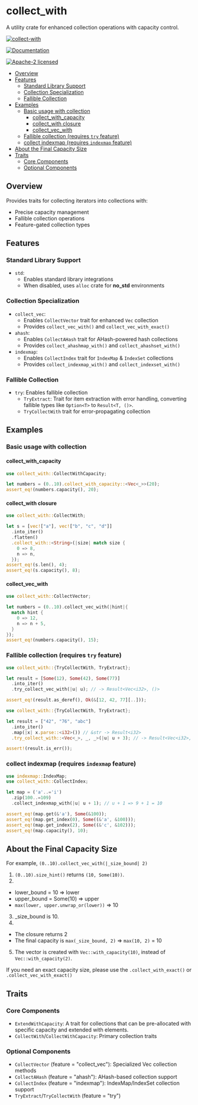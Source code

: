 # collect_with

A utility crate for enhanced collection operations with capacity control.

[![collect-with](https://img.shields.io/crates/v/collect-with?label=collect-with)](https://crates.io/crates/collect-with)

[![Documentation](https://docs.rs/collect-with/badge.svg)](https://docs.rs/collect-with)

[![Apache-2 licensed](https://img.shields.io/crates/l/collect-with.svg)](../License)

- [Overview](#overview)
- [Features](#features)
  - [Standard Library Support](#standard-library-support)
  - [Collection Specialization](#collection-specialization)
  - [Fallible Collection](#fallible-collection)
- [Examples](#examples)
  - [Basic usage with collection](#basic-usage-with-collection)
    - [collect\_with\_capacity](#collect_with_capacity)
    - [collect\_with closure](#collect_with-closure)
    - [collect\_vec\_with](#collect_vec_with)
  - [Fallible collection (requires `try` feature)](#fallible-collection-requires-try-feature)
  - [collect indexmap (requires `indexmap` feature)](#collect-indexmap-requires-indexmap-feature)
- [About the Final Capacity Size](#about-the-final-capacity-size)
- [Traits](#traits)
  - [Core Components](#core-components)
  - [Optional Components](#optional-components)

## Overview

Provides traits for collecting iterators into collections with:

- Precise capacity management
- Fallible collection operations
- Feature-gated collection types

## Features

### Standard Library Support

- `std`:
  - Enables standard library integrations
  - When disabled, uses `alloc` crate for **no_std** environments

### Collection Specialization

- `collect_vec`:
  - Enables `CollectVector` trait for enhanced `Vec` collection
  - Provides `collect_vec_with()` and `collect_vec_with_exact()`
- `ahash`:
  - Enables `CollectAHash` trait for AHash-powered hash collections
  - Provides `collect_ahashmap_with()` and `collect_ahashset_with()`
- `indexmap`:
  - Enables `CollectIndex` trait for `IndexMap` & `IndexSet` collections
  - Provides `collect_indexmap_with()` and `collect_indexset_with()`

### Fallible Collection

- `try`: Enables fallible collection
  - `TryExtract`: Trait for item extraction with error handling,
    converting fallible types like `Option<T>` to `Result<T, ()>`.
  - `TryCollectWith` trait for error-propagating collection

## Examples

### Basic usage with collection

#### collect_with_capacity

```rust
use collect_with::CollectWithCapacity;

let numbers = (0..10).collect_with_capacity::<Vec<_>>(20);
assert_eq!(numbers.capacity(), 20);
```

#### collect_with closure

```rust
use collect_with::CollectWith;

let s = [vec!["a"], vec!["b", "c", "d"]]
  .into_iter()
  .flatten()
  .collect_with::<String>(|size| match size {
    0 => 8,
    n => n,
  });
assert_eq!(s.len(), 4);
assert_eq!(s.capacity(), 8);
```

#### collect_vec_with

```rust
use collect_with::CollectVector;

let numbers = (0..10).collect_vec_with(|hint|{
  match hint {
    0 => 12,
    n => n + 5,
  }
});
assert_eq!(numbers.capacity(), 15);
```

### Fallible collection (requires `try` feature)

```rust
use collect_with::{TryCollectWith, TryExtract};

let result = [Some(12), Some(42), Some(77)]
  .into_iter()
  .try_collect_vec_with(|u| u); // -> Result<Vec<i32>, ()>

assert_eq!(result.as_deref(), Ok(&[12, 42, 77][..]));
```

```rust
use collect_with::{TryCollectWith, TryExtract};

let result = ["42", "76", "abc"]
  .into_iter()
  .map(|x| x.parse::<i32>()) // &str -> Result<i32>
  .try_collect_with::<Vec<_>, _, _>(|u| u + 3); // -> Result<Vec<i32>, ParseIntError>

assert!(result.is_err());
```

### collect indexmap (requires `indexmap` feature)

```rust
use indexmap::IndexMap;
use collect_with::CollectIndex;

let map = ('a'..='i')
  .zip(100..=109)
  .collect_indexmap_with(|u| u + 1); // u + 1 => 9 + 1 = 10

assert_eq!(map.get(&'a'), Some(&100));
assert_eq!(map.get_index(0), Some((&'a', &100)));
assert_eq!(map.get_index(2), Some((&'c', &102)));
assert_eq!(map.capacity(), 10);
```

## About the Final Capacity Size

For example, `(0..10).collect_vec_with(|_size_bound| 2)`

1. `(0..10).size_hint()` returns `(10, Some(10))`.
2.

- lower_bound = 10 => lower
- upper_bound = Some(10) => upper
- `max(lower, upper.unwrap_or(lower))` => 10

3. _size_bound is 10.
4.

- The closure returns 2
- The final capacity is `max(_size_bound, 2)` => `max(10, 2)` = 10

5. The vector is created with `Vec::with_capacity(10)`, instead of `Vec::with_capacity(2)`.

If you need an exact capacity size, please use the `.collect_with_exact()` or `.collect_vec_with_exact()`

## Traits

### Core Components

- `ExtendWithCapacity`: A trait for collections that can be pre-allocated with specific capacity and extended with elements.
- `CollectWith`/`CollectWithCapacity`: Primary collection traits

### Optional Components

- `CollectVector` (feature = "collect_vec"): Specialized Vec collection methods
- `CollectAHash` (feature = "ahash"): AHash-based collection support
- `CollectIndex` (feature = "indexmap"): IndexMap/IndexSet collection support
- `TryExtract`/`TryCollectWith` (feature = "try")
